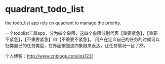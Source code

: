 # quadrant_todo_list
the todo_list app rely on quadrant to manage the priority.

一个todolist工具app，分为四个象限，这四个象限分别代表【重要紧急】，【重要不紧急】，【不重要紧急】和【不重要不紧急】。
用户在定义自己的任务的时候可以归类自己的任务类型，在界面按照这四象限来表达，让任务情况一目了然。

个人博客：http://www.cnblogs.com/ios123/
